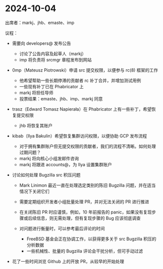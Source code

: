 # 2024-10-04

出席者：markj、jhb、emaste、imp

议程：

* 需要向 developers@ 发布公告

  * 讨论了公告内容及起草人（markj）
  * imp 将负责将 srcmgr 章程发布到网站

* 0mp（Mateusz Piotrowski）申请 src 提交权限，以便参与 rc(8) 框架的工作

  * 他希望帮助一些长期停滞的贡献者 rc 补丁合并，并增加测试用例
  * 一些现有补丁已在 Phabricator 上
  * markj 将担任导师
  * 投票结果：emaste、jhb、imp、markj 同意

* trasz（Edward Tomasz Napierała）在 Phabricator 上有一些补丁，希望恢复提交权限

  * jhb 将恢复其账户

* kibab（Ilya Bakulin）希望恢复集群访问权限，以便协助 GCP 发布流程

  * 对于拥有集群账户但无提交权限的贡献者，我们的流程不清晰。如何处理过期问题？
  * markj 将向核心小组发邮件咨询
  * markj 将跟进 accounts@，为 Ilya 设置集群账户

* 讨论如何处理 Bugzilla src 积压问题

  * Mark Linimon 最近一直在处理选定类别的陈旧 Bugzilla 问题，并在适当情况下关闭它们
  * 需要定期组织开发者小组批量处理 PR，并对无法关闭的 PR 进行推进
  * 在关闭陈旧 PR 时应谨慎，例如，10 年前报告的 panic，如果没有复现步骤或后续信息，则无需处理，但有复现步骤的 Bug 应该彻底调查
  * 对问题进行衡量时，可以参考最后评论的时间

    * FreeBSD 基金会正在协调工作，以获得更多关于 src Bugzilla 积压的分析数据
    * 一些机械性、批量的 Bugzilla 评论会干扰分析，但可手动过滤

* 花了一些时间浏览 Github 上的开放 PR，从较早的开始处理
